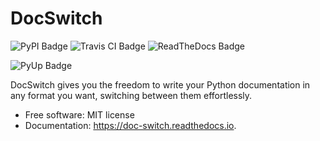 # DocSwitch

![PyPI Badge](https://img.shields.io/pypi/v/doc_switch.svg%0A%20%20%20%20%20:target:%20https://pypi.python.org/pypi/doc_switch)
![Travis CI Badge](https://img.shields.io/travis/cutewarriorlover/doc_switch.svg%0A%20%20%20%20%20:target:%20https://travis-ci.com/cutewarriorlover/doc_switch)
![ReadTheDocs Badge](https://readthedocs.org/projects/doc-switch/badge/?version=latest%0A%20%20%20%20%20:target:%20https://doc-switch.readthedocs.io/en/latest/?version=latest%0A%20%20%20%20%20:alt:%20Documentation%20Status)

![PyUp Badge](https://pyup.io/repos/github/cutewarriorlover/doc_switch/shield.svg%0A%20%20:target:%20https://pyup.io/repos/github/cutewarriorlover/doc_switch/%0A%20%20:alt:%20Updates)

DocSwitch gives you the freedom to write your Python documentation in any format you want, switching between them effortlessly.

-   Free software: MIT license
-   Documentation: <https://doc-switch.readthedocs.io>.
